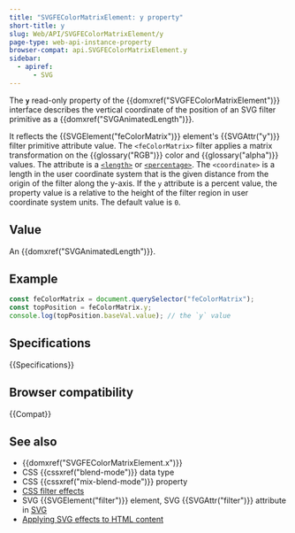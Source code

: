 ```yaml
---
title: "SVGFEColorMatrixElement: y property"
short-title: y
slug: Web/API/SVGFEColorMatrixElement/y
page-type: web-api-instance-property
browser-compat: api.SVGFEColorMatrixElement.y
sidebar:
  - apiref:
      - SVG
---
```


The **`y`** read-only property of the {{domxref("SVGFEColorMatrixElement")}} interface describes the vertical coordinate of the position of an SVG filter primitive as a {{domxref("SVGAnimatedLength")}}.

It reflects the {{SVGElement("feColorMatrix")}} element's {{SVGAttr("y")}} filter primitive attribute value. The `<feColorMatrix>` filter applies a matrix transformation on the {{glossary("RGB")}} color and {{glossary("alpha")}} values. The attribute is a [`<length>`](/en-US/docs/Web/SVG/Guides/Content_type#length) or [`<percentage>`](/en-US/docs/Web/SVG/Guides/Content_type#percentage). The `<coordinate>` is a length in the user coordinate system that is the given distance from the origin of the filter along the y-axis. If the `y` attribute is a percent value, the property value is a relative to the height of the filter region in user coordinate system units. The default value is `0`.

## Value

An {{domxref("SVGAnimatedLength")}}.

## Example

```js
const feColorMatrix = document.querySelector("feColorMatrix");
const topPosition = feColorMatrix.y;
console.log(topPosition.baseVal.value); // the `y` value
```

## Specifications

{{Specifications}}

## Browser compatibility

{{Compat}}

## See also

- {{domxref("SVGFEColorMatrixElement.x")}}
- CSS {{cssxref("blend-mode")}} data type
- CSS {{cssxref("mix-blend-mode")}} property
- [CSS filter effects](/en-US/docs/Web/CSS/CSS_filter_effects)
- SVG {{SVGElement("filter")}} element, SVG {{SVGAttr("filter")}} attribute in [SVG](/en-US/docs/Web/SVG)
- [Applying SVG effects to HTML content](/en-US/docs/Web/SVG/Guides/Applying_SVG_effects_to_HTML_content)
